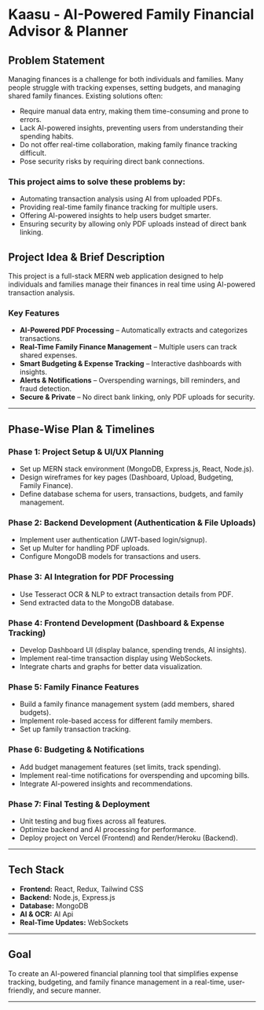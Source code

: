 # Kaasu - AI-Powered Family Financial Advisor & Planner

## Problem Statement  
Managing finances is a challenge for both individuals and families. Many people struggle with tracking expenses, setting budgets, and managing shared family finances. Existing solutions often:  

- Require manual data entry, making them time-consuming and prone to errors.  
- Lack AI-powered insights, preventing users from understanding their spending habits.  
- Do not offer real-time collaboration, making family finance tracking difficult.  
- Pose security risks by requiring direct bank connections.  

### This project aims to solve these problems by:  
- Automating transaction analysis using AI from uploaded PDFs.  
- Providing real-time family finance tracking for multiple users.  
- Offering AI-powered insights to help users budget smarter.  
- Ensuring security by allowing only PDF uploads instead of direct bank linking.  

## Project Idea & Brief Description  
This project is a full-stack MERN web application designed to help individuals and families manage their finances in real time using AI-powered transaction analysis.  

### Key Features  
- **AI-Powered PDF Processing** – Automatically extracts and categorizes transactions.  
- **Real-Time Family Finance Management** – Multiple users can track shared expenses.  
- **Smart Budgeting & Expense Tracking** – Interactive dashboards with insights.  
- **Alerts & Notifications** – Overspending warnings, bill reminders, and fraud detection.  
- **Secure & Private** – No direct bank linking, only PDF uploads for security.  

---

## Phase-Wise Plan & Timelines  

### Phase 1: Project Setup & UI/UX Planning  
- Set up MERN stack environment (MongoDB, Express.js, React, Node.js).  
- Design wireframes for key pages (Dashboard, Upload, Budgeting, Family Finance).  
- Define database schema for users, transactions, budgets, and family management.  

### Phase 2: Backend Development (Authentication & File Uploads)  
- Implement user authentication (JWT-based login/signup).  
- Set up Multer for handling PDF uploads.  
- Configure MongoDB models for transactions and users.  

### Phase 3: AI Integration for PDF Processing   
- Use Tesseract OCR & NLP to extract transaction details from PDF.  
- Send extracted data to the MongoDB database.  

### Phase 4: Frontend Development (Dashboard & Expense Tracking)  
- Develop Dashboard UI (display balance, spending trends, AI insights).  
- Implement real-time transaction display using WebSockets.  
- Integrate charts and graphs for better data visualization.  

### Phase 5: Family Finance Features  
- Build a family finance management system (add members, shared budgets).  
- Implement role-based access for different family members.  
- Set up family transaction tracking.  

### Phase 6: Budgeting & Notifications  
- Add budget management features (set limits, track spending).  
- Implement real-time notifications for overspending and upcoming bills.  
- Integrate AI-powered insights and recommendations.  

### Phase 7: Final Testing & Deployment  
- Unit testing and bug fixes across all features.  
- Optimize backend and AI processing for performance.  
- Deploy project on Vercel (Frontend) and Render/Heroku (Backend).  

---

## Tech Stack  
- **Frontend:** React, Redux, Tailwind CSS  
- **Backend:** Node.js, Express.js  
- **Database:** MongoDB  
- **AI & OCR:** AI Api
- **Real-Time Updates:** WebSockets  

---

## Goal  
To create an AI-powered financial planning tool that simplifies expense tracking, budgeting, and family finance management in a real-time, user-friendly, and secure manner.  

---
